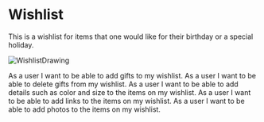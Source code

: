 # Wishlist
This is a wishlist for items that one would like for their birthday or a special holiday.

![WishlistDrawing](https://user-images.githubusercontent.com/111094390/205366738-ac40aa79-01b0-4ff1-9046-e6726fd17835.jpeg)

As a user I want to be able to add gifts to my wishlist.
As a user I want to be able to delete gifts from my wishlist.
As a user I want to be able to add details such as color and size to the items on my wishlist.
As a user I want to be able to add links to the items on my wishlist.
As a user I want to be able to add photos to the items on my wishlist.
